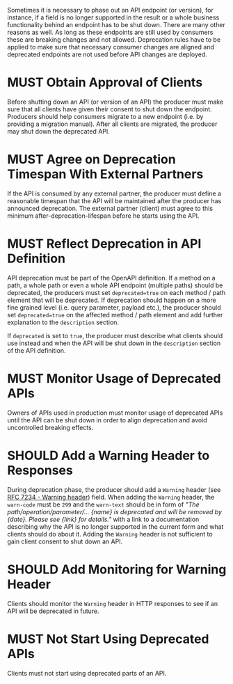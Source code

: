 Sometimes it is necessary to phase out an API endpoint (or version), for
instance, if a field is no longer supported in the result or a whole
business functionality behind an endpoint has to be shut down. There are
many other reasons as well. As long as these endpoints are still used by
consumers these are breaking changes and not allowed. Deprecation rules
have to be applied to make sure that necessary consumer changes are
aligned and deprecated endpoints are not used before API changes are
deployed.

# MUST Obtain Approval of Clients

Before shutting down an API (or version of an API) the producer must
make sure that all clients have given their consent to shut down the
endpoint. Producers should help consumers migrate to a new
endpoint (i.e. by providing a migration manual). After all clients are
migrated, the producer may shut down the deprecated API.

# MUST Agree on Deprecation Timespan With External Partners

If the API is consumed by any external partner, the producer must define
a reasonable timespan that the API will be maintained after the producer
has announced deprecation. The external partner (client) must agree to
this minimum after-deprecation-lifespan before he starts using the API.

# MUST Reflect Deprecation in API Definition

API deprecation must be part of the OpenAPI definition. If a method on a
path, a whole path or even a whole API endpoint (multiple paths) should
be deprecated, the producers must set `deprecated=true` on each method /
path element that will be deprecated. If deprecation should happen on a
more fine grained level (i.e. query parameter, payload etc.), the
producer should set `deprecated=true` on the affected method / path
element and add further explanation to the `description` section.

If `deprecated` is set to `true`, the producer must describe what
clients should use instead and when the API will be shut down in the
`description` section of the API definition.

# MUST Monitor Usage of Deprecated APIs

Owners of APIs used in production must monitor usage of deprecated APIs
until the API can be shut down in order to align deprecation and avoid
uncontrolled breaking effects.

# SHOULD Add a Warning Header to Responses

During deprecation phase, the producer should add a `Warning` header
(see [RFC 7234 - Warning
header](https://tools.ietf.org/html/rfc7234#section-5.5)) field. When
adding the `Warning` header, the `warn-code` must be `299` and the
`warn-text` should be in form of *"The path/operation/parameter/…​
{name} is deprecated and will be removed by {date}. Please see {link}
for details."* with a link to a documentation describing why the API is
no longer supported in the current form and what clients should do about
it. Adding the `Warning` header is not sufficient to gain client consent
to shut down an API.

# SHOULD Add Monitoring for Warning Header

Clients should monitor the `Warning` header in HTTP responses to see if
an API will be deprecated in future.

# MUST Not Start Using Deprecated APIs

Clients must not start using deprecated parts of an API.
